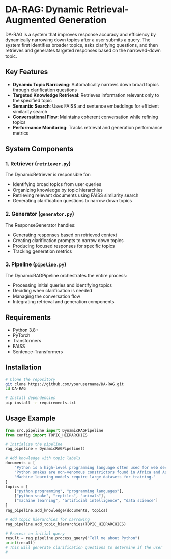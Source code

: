 # DA-RAG: Dynamic Retrieval-Augmented Generation

DA-RAG is a system that improves response accuracy and efficiency by dynamically narrowing down topics after a user submits a query. The system first identifies broader topics, asks clarifying questions, and then retrieves and generates targeted responses based on the narrowed-down topic.

## Key Features

- **Dynamic Topic Narrowing**: Automatically narrows down broad topics through clarification questions
- **Targeted Knowledge Retrieval**: Retrieves information relevant only to the specified topic
- **Semantic Search**: Uses FAISS and sentence embeddings for efficient similarity search
- **Conversational Flow**: Maintains coherent conversation while refining topics
- **Performance Monitoring**: Tracks retrieval and generation performance metrics

## System Components

### 1. Retriever (`retriever.py`)

The DynamicRetriever is responsible for:
- Identifying broad topics from user queries
- Organizing knowledge by topic hierarchies
- Retrieving relevant documents using FAISS similarity search
- Generating clarification questions to narrow down topics

### 2. Generator (`generator.py`)

The ResponseGenerator handles:
- Generating responses based on retrieved context
- Creating clarification prompts to narrow down topics
- Producing focused responses for specific topics
- Tracking generation metrics

### 3. Pipeline (`pipeline.py`)

The DynamicRAGPipeline orchestrates the entire process:
- Processing initial queries and identifying topics
- Deciding when clarification is needed
- Managing the conversation flow
- Integrating retrieval and generation components

## Requirements

- Python 3.8+
- PyTorch
- Transformers
- FAISS
- Sentence-Transformers

## Installation

```bash
# Clone the repository
git clone https://github.com/yourusername/DA-RAG.git
cd DA-RAG

# Install dependencies
pip install -r requirements.txt
```

## Usage Example

```python
from src.pipeline import DynamicRAGPipeline
from config import TOPIC_HIERARCHIES

# Initialize the pipeline
rag_pipeline = DynamicRAGPipeline()

# Add knowledge with topic labels
documents = [
    "Python is a high-level programming language often used for web development.",
    "Python snakes are non-venomous constrictors found in Africa and Asia.",
    "Machine learning models require large datasets for training."
]
topics = [
    ["python programming", "programming languages"],
    ["python snake", "reptiles", "animals"],
    ["machine learning", "artificial intelligence", "data science"]
]
rag_pipeline.add_knowledge(documents, topics)

# Add topic hierarchies for narrowing
rag_pipeline.add_topic_hierarchies(TOPIC_HIERARCHIES)

# Process an initial query
result = rag_pipeline.process_query("Tell me about Python")
print(result)
# This will generate clarification questions to determine if the user
#